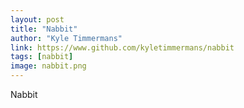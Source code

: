 ```yaml
---
layout: post
title: "Nabbit"
author: "Kyle Timmermans"
link: https://www.github.com/kyletimmermans/nabbit
tags: [nabbit]
image: nabbit.png
---
```


Nabbit
